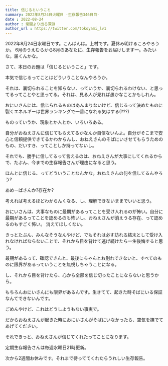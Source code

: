 ```yaml
---
title: 信じるということ
summary: 2022年8月24日火曜日 -生存報告346日目-
date : 2022-08-24
author : 常闇より出る深淵
author_url : https://twitter.com/tokoyami_lv1
---
```

2022年8月24日水曜日です。こんばんは。上村です。夏休み明けるころやろうか。
6月のうえむらから8月のあなたに、生存報告をお届けします一。みたいな。届くんかな。

さて、本日のお題は「信じるということ」です。

本気で信じるってことはどういうことなんやろうか。

それは、裏切られることを知らない、っていうか、裏切られるわけない、と思ってるってことやと思ってる。それは、見る人が見れば愚かなことかもしれん。

おにいさんには、信じられるものはあんまりないけど、信じるって決めたものに裂くエネルギーは世界ランキングで一番になれる気はする(???)

ものっていうか、現象とか人とか、いろいろある。

自分がおねえさんに信じてもらえてるかなんか自信ないんよ。自分がそこまで安心と信頼提供できてるかわからんし、おねえさんのそばにいさせてもらうためのもの、だいすき、ってことしか持ってないし。

それでも、勝手に信してるって言えるのは、おねえさんが大事にしてくれるからで、たぶん、今までの生存報告さんが理由になると思う。

ほんとに信じる、ってどういうことなんかな。おねえさんの何を信してるんやろう?

あめーばさんか?存在か?

考えれば考えるほどわからんくなる、し、理解できないままでいいと思う。

おにいさんは、大事なものに最期があるってことを受け人れるのが怖い。自分に最期があるってことを認めるのも怖いし、おねえさんが消えうる存在、って認めるのもすごく怖い。
消えてほしくない。

きっとたぶん、みんなそうなんやけど、でもそれは必す訪れる結末として受け入れなければならないことで、それから目を背けて逃げ続けたら一生後悔すると思う。

最期があるって、確認できんと、最後にちゃんとお別れできないと、すべてのものに限界があるっていうことを無視しちゃうことになる。

し、それから目を背けたら、心から全部を信じ切ったことにならないと思うから。

もちろんおにいさんにも限界があるんです。生きてて、起きた時そばにいる保証なんてできないんです。

ごめんやけど、これはどうしようもない事実で。

だからおねえさんが起きた時におにいさんがそばにいなかったら、空気を撫でてあげてください。

それできっと、おねえさんが信じてくれたってことになります。

定期生存報告さんは毎週水曜日21時更新。

次から2週間お休みです。それまで待っててくれたらうれしい生存報告。